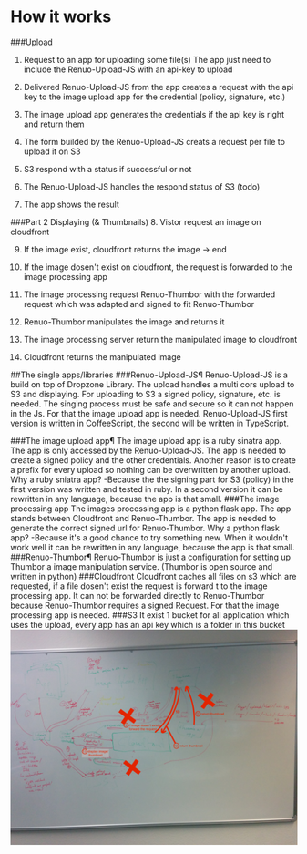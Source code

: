 # How it works

###Upload
1. Request to an app for uploading some file(s)
The app just need to include the Renuo-Upload-JS with an api-key to upload

2. Delivered Renuo-Upload-JS from the app creates a request with the api key to the image upload app for the credential (policy, signature, etc.)

3. The image upload app generates the credentials if the api key is right and return them

4. The form builded by the Renuo-Upload-JS creats a request per file to upload it on S3

5. S3 respond with a status if successful or not

6. The Renuo-Upload-JS handles the respond status of S3 (todo)

7. The app shows the result

###Part 2 Displaying (& Thumbnails)
8. Vistor request an image on cloudfront

9. If the image exist, cloudfront returns the image -> end

9. If the image dosen't exist on cloudfront, the request is forwarded to the image processing app

10. The image processing request Renuo-Thumbor with the forwarded request which was adapted and signed to fit Renuo-Thumbor

11. Renuo-Thumbor manipulates the image and returns it

12. The image processing server return the manipulated image to cloudfront

13. Cloudfront returns the manipulated image

##The single apps/libraries
###Renuo-Upload-JS¶
Renuo-Upload-JS is a build on top of Dropzone Library.
The upload handles a multi cors upload to S3 and displaying. For uploading to S3 a signed policy, signature, etc. is needed. 
The singing process must be safe and secure so it can not happen in the Js. For that the image upload app is needed.
Renuo-Upload-JS first version is written in CoffeeScript, the second will be written in TypeScript.

###The image upload app¶
The image upload app is a ruby sinatra app. The app is only accessed by the Renuo-Upload-JS.
The app is needed to create a signed policy and the other credentials. Another reason is to create a prefix for every upload so nothing can be overwritten by another upload.
Why a ruby sniatra app? -Because the the signing part for S3 (policy) in the first version was written and tested in ruby. 
In a second version it can be rewritten in any language, because the app is that small.
###The image processing app
The images processing app is a python flask app. The app stands between Cloudfront and Renuo-Thumbor.
The app is needed to generate the correct signed url for Renuo-Thumbor.
Why a python flask app? -Because it's a good chance to try something new.
When it wouldn't work well it can be rewritten in any language, because the app is that small.
###Renuo-Thumbor¶
Renuo-Thumbor is just a configuration for setting up Thumbor a image manipulation service. (Thumbor is open source and written in python)
###Cloudfront
Cloudfront caches all files on s3 which are requested, if a file dosen't exist the request is forward t to the image processing app.
It can not be forwarded directly to Renuo-Thumbor because Renuo-Thumbor requires a signed Request. For that the image processing app is needed.
###S3
It exist 1 bucket for all application which uses the upload, every app has an api key which is a folder in this bucket![](concept_of_renuo_upload.jpg)